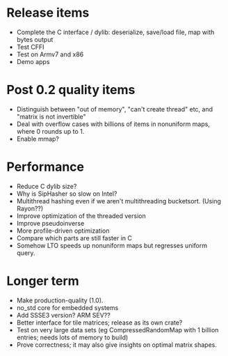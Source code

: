 # Release items

* Complete the C interface / dylib: deserialize, save/load file, map with bytes output
* Test CFFI
* Test on Armv7 and x86
* Demo apps

# Post 0.2 quality items

* Distinguish between "out of memory", "can't create thread" etc, and "matrix is not invertible"
* Deal with overflow cases with billions of items in nonuniform maps, where 0 rounds up to 1.
* Enable mmap?

# Performance

* Reduce C dylib size?
* Why is SipHasher so slow on Intel?
* Multithread hashing even if we aren't multithreading bucketsort.  (Using Rayon??)
* Improve optimization of the threaded version
* Improve pseudoinverse
* More profile-driven optimization
* Compare which parts are still faster in C
* Somehow LTO speeds up nonuniform maps but regresses uniform query.

# Longer term

* Make production-quality (1.0).
* no_std core for embedded systems
* Add SSSE3 version?  ARM SEV??
* Better interface for tile matrices; release as its own crate?
* Test on very large data sets (eg CompressedRandomMap with 1 billion entries; needs lots of memory to build)
* Prove correctness; it may also give insights on optimal matrix shapes.
